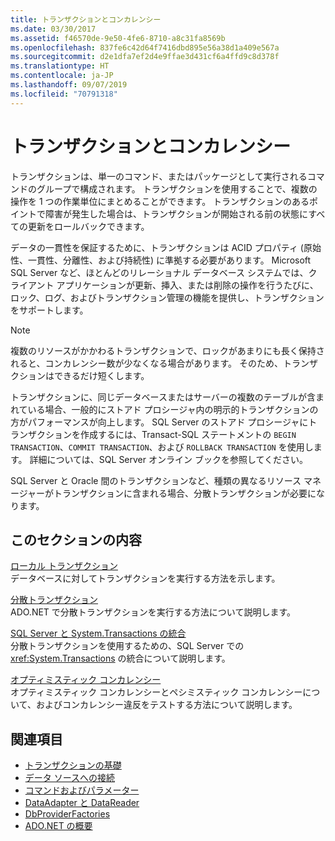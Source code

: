 ```yaml
---
title: トランザクションとコンカレンシー
ms.date: 03/30/2017
ms.assetid: f46570de-9e50-4fe6-8710-a8c31fa8569b
ms.openlocfilehash: 837fe6c42d64f7416dbd895e56a38d1a409e567a
ms.sourcegitcommit: d2e1dfa7ef2d4e9ffae3d431cf6a4ffd9c8d378f
ms.translationtype: HT
ms.contentlocale: ja-JP
ms.lasthandoff: 09/07/2019
ms.locfileid: "70791318"
---
```

# <a name="transactions-and-concurrency"></a>トランザクションとコンカレンシー
トランザクションは、単一のコマンド、またはパッケージとして実行されるコマンドのグループで構成されます。 トランザクションを使用することで、複数の操作を 1 つの作業単位にまとめることができます。 トランザクションのあるポイントで障害が発生した場合は、トランザクションが開始される前の状態にすべての更新をロールバックできます。  
  
 データの一貫性を保証するために、トランザクションは ACID プロパティ (原始性、一貫性、分離性、および持続性) に準拠する必要があります。 Microsoft SQL Server など、ほとんどのリレーショナル データベース システムでは、クライアント アプリケーションが更新、挿入、または削除の操作を行うたびに、ロック、ログ、およびトランザクション管理の機能を提供し、トランザクションをサポートします。  
  
> [!NOTE]
> 複数のリソースがかかわるトランザクションで、ロックがあまりにも長く保持されると、コンカレンシー数が少なくなる場合があります。 そのため、トランザクションはできるだけ短くします。  
  
 トランザクションに、同じデータベースまたはサーバーの複数のテーブルが含まれている場合、一般的にストアド プロシージャ内の明示的トランザクションの方がパフォーマンスが向上します。 SQL Server のストアド プロシージャにトランザクションを作成するには、Transact-SQL ステートメントの `BEGIN TRANSACTION`、`COMMIT TRANSACTION`、および `ROLLBACK TRANSACTION` を使用します。 詳細については、SQL Server オンライン ブックを参照してください。  
  
 SQL Server と Oracle 間のトランザクションなど、種類の異なるリソース マネージャーがトランザクションに含まれる場合、分散トランザクションが必要になります。  
  
## <a name="in-this-section"></a>このセクションの内容  
 [ローカル トランザクション](local-transactions.md)  
 データベースに対してトランザクションを実行する方法を示します。  
  
 [分散トランザクション](distributed-transactions.md)  
 ADO.NET で分散トランザクションを実行する方法について説明します。  
  
 [SQL Server と System.Transactions の統合](system-transactions-integration-with-sql-server.md)  
 分散トランザクションを使用するための、SQL Server での <xref:System.Transactions> の統合について説明します。  
  
 [オプティミスティック コンカレンシー](optimistic-concurrency.md)  
 オプティミスティック コンカレンシーとペシミスティック コンカレンシーについて、およびコンカレンシー違反をテストする方法について説明します。  
  
## <a name="see-also"></a>関連項目

- [トランザクションの基礎](../transactions/transaction-fundamentals.md)
- [データ ソースへの接続](connecting-to-a-data-source.md)
- [コマンドおよびパラメーター](commands-and-parameters.md)
- [DataAdapter と DataReader](dataadapters-and-datareaders.md)
- [DbProviderFactories](dbproviderfactories.md)
- [ADO.NET の概要](ado-net-overview.md)

